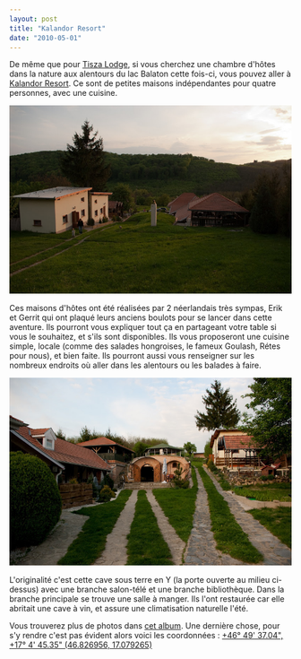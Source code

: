```yaml
---
layout: post
title: "Kalandor Resort"
date: "2010-05-01"
---
```


De même que pour [Tisza Lodge](http://www.lagrappe.net/tisza-lodge), si vous cherchez une chambre d'hôtes dans la nature aux alentours du lac Balaton cette fois-ci, vous pouvez aller à [Kalandor Resort](http://kalandor.nl/). Ce sont de petites maisons indépendantes pour quatre personnes, avec une cuisine.

![](/images/IMGP8516.jpg)

Ces maisons d'hôtes ont été réalisées par 2 néerlandais très sympas, Erik et Gerrit qui ont plaqué leurs anciens boulots pour se lancer dans cette aventure. Ils pourront vous expliquer tout ça en partageant votre table si vous le souhaitez, et s'ils sont disponibles. Ils vous proposeront une cuisine simple, locale (comme des salades hongroises, le fameux Goulash, Rétes pour nous), et bien faite. Ils pourront aussi vous renseigner sur les nombreux endroits où aller dans les alentours ou les balades à faire.

![](/images/IMGP8519.jpg)

L'originalité c'est cette cave sous terre en Y (la porte ouverte au milieu ci-dessus) avec une branche salon-télé et une branche bibliothèque. Dans la branche principale se trouve une salle à manger. Ils l'ont restaurée car elle abritait une cave à vin, et assure une climatisation naturelle l'été.

Vous trouverez plus de photos dans [cet album](http://picasaweb.google.com/thomasbam/Zalacsany). Une dernière chose, pour s'y rendre c'est pas évident alors voici les coordonnées : [+46° 49' 37.04", +17° 4' 45.35" (46.826956, 17.079265)](http://maps.google.fr/maps?q=46.826956,17.079265&num=1&t=h&sll=46.807499,17.09597&sspn=0.061114,0.128059&ie=UTF8&ll=46.82657,17.07917&spn=0.003146,0.006925&z=18&iwloc=A)
